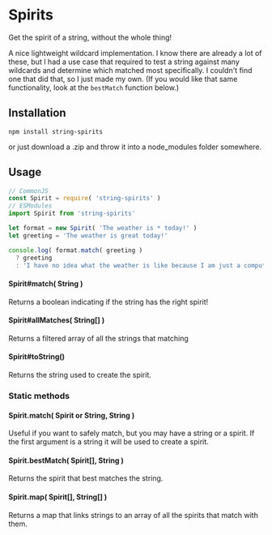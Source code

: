 # Spirits
Get the spirit of a string, without the whole thing!

A nice lightweight wildcard implementation. I know there are already a lot of these,
but I had a use case that required to test a string against many wildcards and
determine which matched most specifically. I couldn't find one that did that, so
I just made my own. (If you would like that same functionality, look at the `bestMatch`
function below.)

## Installation
```Shell
npm install string-spirits
```
or just download a .zip and throw it into a node_modules folder somewhere.

## Usage
```JavaScript
// CommonJS
const Spirit = require( 'string-spirits' )
// ESModules
import Spirit from 'string-spirits'

let format = new Spirit( 'The weather is * today!' )
let greeting = 'The weather is great today!'

console.log( format.match( greeting )
  ? greeting
  : 'I have no idea what the weather is like because I am just a computer!' )
```

#### Spirit#match( String )
Returns a boolean indicating if the string has the right spirit!

#### Spirit#allMatches( String[] )
Returns a filtered array of all the strings that matching

#### Spirit#toString()
Returns the string used to create the spirit.

### Static methods

#### Spirit.match( Spirit or String, String )
Useful if you want to safely match, but you may have a string or a spirit. If the first argument
is a string it will be used to create a spirit.

#### Spirit.bestMatch( Spirit[], String )
Returns the spirit that best matches the string.

#### Spirit.map( Spirit[], String[] )
Returns a map that links strings to an array of all the spirits that match with them.
